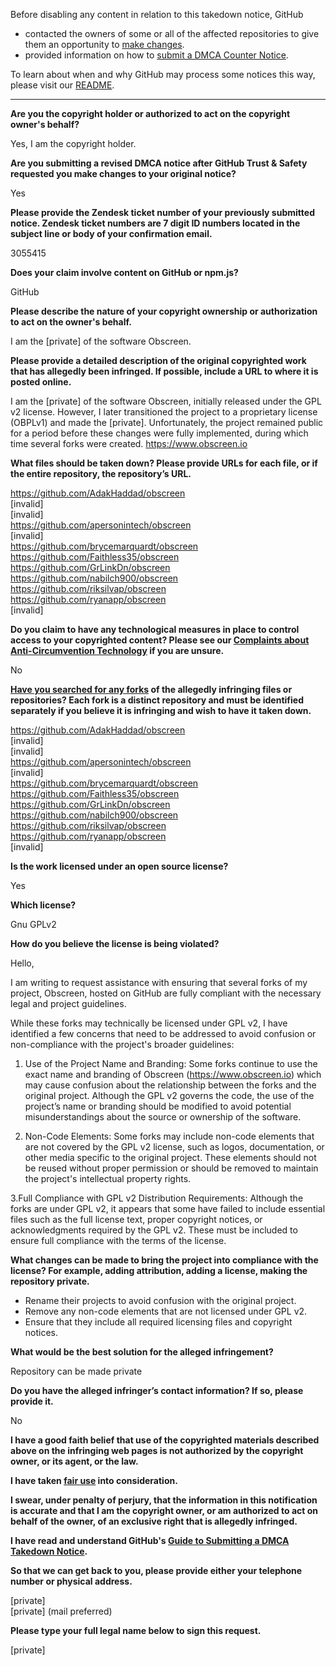 Before disabling any content in relation to this takedown notice, GitHub
- contacted the owners of some or all of the affected repositories to give them an opportunity to [make changes](https://docs.github.com/en/github/site-policy/dmca-takedown-policy#a-how-does-this-actually-work).
- provided information on how to [submit a DMCA Counter Notice](https://docs.github.com/en/articles/guide-to-submitting-a-dmca-counter-notice).

To learn about when and why GitHub may process some notices this way, please visit our [README](https://github.com/github/dmca/blob/master/README.md#anatomy-of-a-takedown-notice).

---

**Are you the copyright holder or authorized to act on the copyright owner's behalf?**

Yes, I am the copyright holder.

**Are you submitting a revised DMCA notice after GitHub Trust & Safety requested you make changes to your original notice?**

Yes

**Please provide the Zendesk ticket number of your previously submitted notice. Zendesk ticket numbers are 7 digit ID numbers located in the subject line or body of your confirmation email.**

3055415

**Does your claim involve content on GitHub or npm.js?**

GitHub

**Please describe the nature of your copyright ownership or authorization to act on the owner's behalf.**

I am the [private] of the software Obscreen.

**Please provide a detailed description of the original copyrighted work that has allegedly been infringed. If possible, include a URL to where it is posted online.**

I am the [private] of the software Obscreen, initially released under the GPL v2 license. However, I later transitioned the project to a proprietary license (OBPLv1) and made the [private]. Unfortunately, the project remained public for a period before these changes were fully implemented, during which time several forks were created. https://www.obscreen.io

**What files should be taken down? Please provide URLs for each file, or if the entire repository, the repository’s URL.**

https://github.com/AdakHaddad/obscreen  
[invalid]  
[invalid]  
https://github.com/apersonintech/obscreen  
[invalid]  
https://github.com/brycemarquardt/obscreen  
https://github.com/Faithless35/obscreen  
https://github.com/GrLinkDn/obscreen  
https://github.com/nabilch900/obscreen  
https://github.com/riksilvap/obscreen  
https://github.com/ryanapp/obscreen  
[invalid]

**Do you claim to have any technological measures in place to control access to your copyrighted content? Please see our <a href="https://docs.github.com/articles/guide-to-submitting-a-dmca-takedown-notice#complaints-about-anti-circumvention-technology">Complaints about Anti-Circumvention Technology</a> if you are unsure.**

No

**<a href="https://docs.github.com/articles/dmca-takedown-policy#b-what-about-forks-or-whats-a-fork">Have you searched for any forks</a> of the allegedly infringing files or repositories? Each fork is a distinct repository and must be identified separately if you believe it is infringing and wish to have it taken down.**

https://github.com/AdakHaddad/obscreen  
[invalid]  
[invalid]  
https://github.com/apersonintech/obscreen  
[invalid]  
https://github.com/brycemarquardt/obscreen  
https://github.com/Faithless35/obscreen  
https://github.com/GrLinkDn/obscreen  
https://github.com/nabilch900/obscreen  
https://github.com/riksilvap/obscreen  
https://github.com/ryanapp/obscreen  
[invalid]

**Is the work licensed under an open source license?**

Yes

**Which license?**

Gnu GPLv2

**How do you believe the license is being violated?**

Hello,

I am writing to request assistance with ensuring that several forks of my project, Obscreen, hosted on GitHub are fully compliant with the necessary legal and project guidelines.

While these forks may technically be licensed under GPL v2, I have identified a few concerns that need to be addressed to avoid confusion or non-compliance with the project's broader guidelines:

1. Use of the Project Name and Branding: Some forks continue to use the exact name and branding of Obscreen (https://www.obscreen.io) which may cause confusion about the relationship between the forks and the original project. Although the GPL v2 governs the code, the use of the project’s name or branding should be modified to avoid potential misunderstandings about the source or ownership of the software.

2. Non-Code Elements: Some forks may include non-code elements that are not covered by the GPL v2 license, such as logos, documentation, or other media specific to the original project. These elements should not be reused without proper permission or should be removed to maintain the project's intellectual property rights.

3.Full Compliance with GPL v2 Distribution Requirements: Although the forks are under GPL v2, it appears that some have failed to include essential files such as the full license text, proper copyright notices, or acknowledgments required by the GPL v2. These must be included to ensure full compliance with the terms of the license.

**What changes can be made to bring the project into compliance with the license? For example, adding attribution, adding a license, making the repository private.**

- Rename their projects to avoid confusion with the original project.  
- Remove any non-code elements that are not licensed under GPL v2.  
- Ensure that they include all required licensing files and copyright notices.

**What would be the best solution for the alleged infringement?**

Repository can be made private

**Do you have the alleged infringer’s contact information? If so, please provide it.**

No

**I have a good faith belief that use of the copyrighted materials described above on the infringing web pages is not authorized by the copyright owner, or its agent, or the law.**

**I have taken <a href="https://www.lumendatabase.org/topics/22">fair use</a> into consideration.**

**I swear, under penalty of perjury, that the information in this notification is accurate and that I am the copyright owner, or am authorized to act on behalf of the owner, of an exclusive right that is allegedly infringed.**

**I have read and understand GitHub's <a href="https://docs.github.com/articles/guide-to-submitting-a-dmca-takedown-notice/">Guide to Submitting a DMCA Takedown Notice</a>.**

**So that we can get back to you, please provide either your telephone number or physical address.**

[private]  
[private] (mail preferred)

**Please type your full legal name below to sign this request.**

[private]
